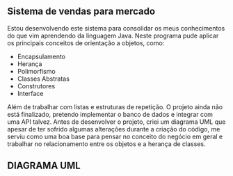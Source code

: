 ## Sistema de vendas para mercado

Estou desenvolvendo este sistema para consolidar os meus conhecimentos do que vim aprendendo da linguagem Java. Neste programa pude aplicar os principais conceitos de orientação a objetos, como:

- Encapsulamento
- Herança
- Polimorfismo
- Classes Abstratas
- Construtores
- Interface

Além de trabalhar com listas e estruturas de repetição. O projeto ainda não está finalizado, pretendo implementar o banco de dados e integrar com uma API talvez.
Antes de desenvolver o projeto, criei um diagrama UML que apesar de ter sofrido algumas alterações durante a criação do código, me serviu como uma boa base para pensar no conceito do negócio em geral e trabalhar no relacionamento entre os objetos e a herança de classes.

## DIAGRAMA UML
